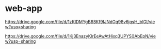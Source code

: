 # web-app
https://drive.google.com/file/d/1zKIDMYgB88Kf9IJNdOq98v6jqsH_blGI/view?usp=sharing

https://drive.google.com/file/d/1Kj3EnazyKlrEeAwAtHixq3UPYS0AbEpN/view?usp=sharing
